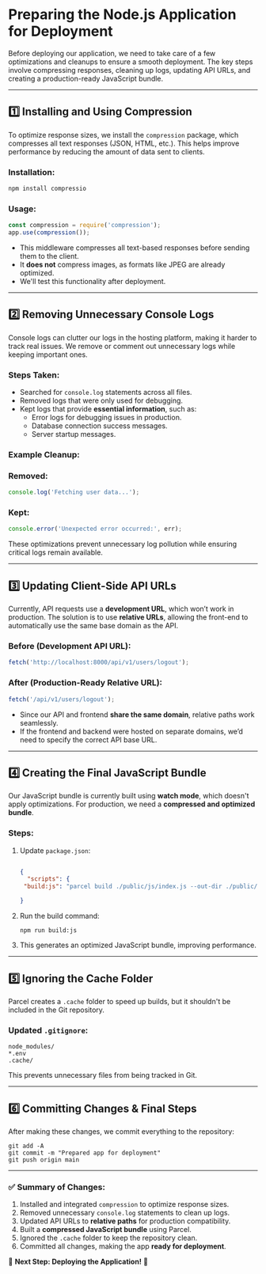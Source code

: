 # **Preparing the Node.js Application for Deployment**

Before deploying our application, we need to take care of a few optimizations and cleanups to ensure a smooth deployment. The key steps involve compressing responses, cleaning up logs, updating API URLs, and creating a production-ready JavaScript bundle.

---

## **1️⃣ Installing and Using Compression**

To optimize response sizes, we install the `compression` package, which compresses all text responses (JSON, HTML, etc.). This helps improve performance by reducing the amount of data sent to clients.

### **Installation:**

```jsx
npm install compressio
```

### **Usage:**

```jsx
const compression = require('compression');
app.use(compression());
```

- This middleware compresses all text-based responses before sending them to the client.
- It **does not** compress images, as formats like JPEG are already optimized.
- We'll test this functionality after deployment.

---

## **2️⃣ Removing Unnecessary Console Logs**

Console logs can clutter our logs in the hosting platform, making it harder to track real issues. We remove or comment out unnecessary logs while keeping important ones.

### **Steps Taken:**

- Searched for `console.log` statements across all files.
- Removed logs that were only used for debugging.
- Kept logs that provide **essential information**, such as:
  - Error logs for debugging issues in production.
  - Database connection success messages.
  - Server startup messages.

### **Example Cleanup:**

### **Removed:**

```jsx
console.log('Fetching user data...');
```

### **Kept:**

```jsx
console.error('Unexpected error occurred:', err);
```

These optimizations prevent unnecessary log pollution while ensuring critical logs remain available.

---

## **3️⃣ Updating Client-Side API URLs**

Currently, API requests use a **development URL**, which won’t work in production. The solution is to use **relative URLs**, allowing the front-end to automatically use the same base domain as the API.

### **Before (Development API URL):**

```jsx
fetch('http://localhost:8000/api/v1/users/logout');
```

### **After (Production-Ready Relative URL):**

```jsx
fetch('/api/v1/users/logout');
```

- Since our API and frontend **share the same domain**, relative paths work seamlessly.
- If the frontend and backend were hosted on separate domains, we’d need to specify the correct API base URL.

---

## **4️⃣ Creating the Final JavaScript Bundle**

Our JavaScript bundle is currently built using **watch mode**, which doesn't apply optimizations. For production, we need a **compressed and optimized bundle**.

### **Steps:**

1. Update `package.json`:

   ```json

   {
     "scripts": {
    "build:js": "parcel build ./public/js/index.js --out-dir ./public/js --out-file bundle.js --public-url ./"

   }
   ```

2. Run the build command:

   ```
   npm run build:js
   ```

3. This generates an optimized JavaScript bundle, improving performance.

---

## **5️⃣ Ignoring the Cache Folder**

Parcel creates a `.cache` folder to speed up builds, but it shouldn't be included in the Git repository.

### **Updated `.gitignore`:**

```
node_modules/
*.env
.cache/
```

This prevents unnecessary files from being tracked in Git.

---

## **6️⃣ Committing Changes & Final Steps**

After making these changes, we commit everything to the repository:

```
git add -A
git commit -m "Prepared app for deployment"
git push origin main
```

---

### ✅ **Summary of Changes:**

1. Installed and integrated `compression` to optimize response sizes.
2. Removed unnecessary `console.log` statements to clean up logs.
3. Updated API URLs to **relative paths** for production compatibility.
4. Built a **compressed JavaScript bundle** using Parcel.
5. Ignored the `.cache` folder to keep the repository clean.
6. Committed all changes, making the app **ready for deployment**.

🚀 **Next Step: Deploying the Application!** 🚀
